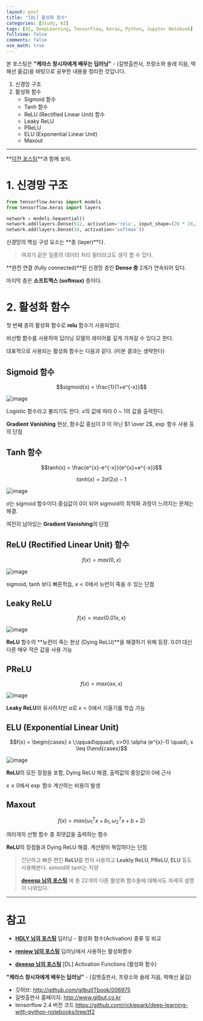 ```yaml
---
layout: post
title: "[DL] 활성화 함수"
categories: [Study, AI]
tags: [AI, DeepLearning, TensorFlow, Keras, Python, Jupyter Notebook]
fullview: false
comments: false
use_math: true
---
```


본 포스팅은 **"케라스 창시자에게 배우는 딥러닝"** - (길벗출판사, 프랑소와 숄레 지음, 박해선 옮김)을 바탕으로 공부한 내용을 정리한 것입니다.

1. 신경망 구조
2. 활성화 함수
    + Sigmoid 함수
    + Tanh 함수
    + ReLU (Rectified Linear Unit) 함수
    + Leaky ReLU
    + PReLU
    + ELU (Exponential Linear Unit)
    + Maxout

---

**[이전 포스팅](https://19tak.github.io/posts/02-dl/ "[02] DeepLearning, MNIST 손글씨 숫자 분류 문제")**과 함께 보자.

# 1. 신경망 구조

```python
from tensorflow.keras import models
from tensorflow.keras import layers

network = models.Sequential()
network.add(layers.Dense(512, activation='relu', input_shape=(28 * 28,)))
network.add(layers.Dense(10, activation='softmax'))
```

신경망의 핵심 구성 요소는 **층 (layer)**다.

> 여과기 같은 일종의 데이터 처리 필터라고도 생각 할 수 있다.

**완전 연결 (fully connected)**된 신경망 층인 **Dense 층** 2개가 연속되어 있다.

마지막 층은 **소프트맥스 (softmax)** 층이다.

# 2. 활성화 함수

첫 번째 층의 활성화 함수로 **relu** 함수가 사용되었다.

비선형 함수를 사용하여 딥러닝 모델의 레이어를 깊게 가져갈 수 있다고 한다.

대표적으로 사용되는 활성화 함수는 다음과 같다. (미분 결과는 생략한다)

## Sigmoid 함수

$$sigmoid(x) = \frac{1}{1+e^{-x}}$$

![image](https://user-images.githubusercontent.com/84369912/134018134-67908c67-f073-47bf-a837-5586daab3eca.png)

Logistic 함수라고 불리기도 한다. $x$의 값에 따라 0 ~ 1의 값을 출력한다.

**Gradient Vanishing** 현상, 함수값 중심이 0 이 아닌 $1 \over 2$, $\exp$ 함수 사용 등의 단점

## Tanh 함수

$$tanh(x) = \frac{e^{x}-e^{-x}}{e^{x}+e^{-x}}$$

$$tanh(x) = 2 \sigma (2x) - 1$$

![image](https://user-images.githubusercontent.com/84369912/134018717-e00b224b-0a87-4760-908d-b0e5458ca132.png)

$\sigma$는 sigmoid 함수이다.중심값이 0이 되어 sigmoid의 최적화 과정이 느려지는 문제는 해결.

여전히 남아있는 **Gradient Vanishing**의 단점

## ReLU (Rectified Linear Unit) 함수

$$f(x) = max(0,x)$$

![image](https://user-images.githubusercontent.com/84369912/134018984-048ac63c-ebed-4c22-8ae3-3d6fcdcf0572.png)

sigmoid, tanh 보다 빠른학습, $x < 0$에서 뉴런이 죽을 수 있는 단점

## Leaky ReLU

$$f(x) = max(0.01x,x)$$

![image](https://user-images.githubusercontent.com/84369912/134022002-162cf61c-f2f9-48db-8b72-28b637eee36b.png)

**ReLU** 함수의 **뉴런이 죽는 현상 (Dying ReLU)**을 해결하기 위해 등장. 0.01 대신 다른 매우 작은 값을 사용 가능

## PReLU

$$f(x) = max(\alpha x,x)$$

![image](https://user-images.githubusercontent.com/84369912/134022457-d640111f-940a-448d-93cc-540f1b103da3.png)

**Leaky ReLU**와 유사하지만 $\alpha$로 $x < 0$에서 기울기를 학습 가능

## ELU (Exponential Linear Unit)

$$f(x) = \begin{cases} x \;\qquad\qquad\; x>0\\ \alpha (e^{x}-1) \quad\; x \leq 0\end{cases}$$

![image](https://user-images.githubusercontent.com/84369912/134022546-142ba243-c9f7-4478-9c82-e5b3498817fb.png)

**ReLU**의 모든 장점을 포함, Dying ReLU 해결, 출력값의 중앙값이 0에 근사

$x \leq 0$에서 $\exp$ 함수 계산하는 비용이 발생

## Maxout

$$f(x) = max(\omega_{1}^{T} x + b_{1}, \omega_{2}^{T} x + b+{2})$$

여러개의 선형 함수 중 최댓값을 출력하는 함수

**ReLU**의 장점들과 Dying ReLU 해결. 계산량이 복잡하다는 단점

> 간단하고 빠른 편인 **ReLU**를 먼저 사용하고 **Leakly ReLU, PReLU, ELU** 등도 사용해본다. simoid와 tanh는 지양
> 
> **[deeesp 님의 포스팅](https://deeesp.github.io/deep%20learning/DL-Activation-Functions/ "[DL] Activation Functions (활성화 함수)")**
에 총 22개의 다른 활성화 함수들에 대해서도 자세히 설명이 나와있다.

---

# 참고

- **[HDLY 님의 포스팅](https://m.blog.naver.com/PostView.naver?isHttpsRedirect=true&blogId=handuelly&logNo=221824080339 "딥러닝 - 활성화 함수(Activation) 종류 및 비교")**
딥러닝 - 활성화 함수(Activation) 종류 및 비교

- **[reniew 님의 포스팅](https://reniew.github.io/12/ "딥러닝에서 사용하는 활성화함수")**
딥러닝에서 사용하는 활성화함수

- **[deeesp 님의 포스팅](https://deeesp.github.io/deep%20learning/DL-Activation-Functions/ "[DL] Activation Functions (활성화 함수)")**
[DL] Activation Functions (활성화 함수)

**"케라스 창시자에게 배우는 딥러닝"** - (길벗출판사, 프랑소와 숄레 지음, 박해선 옮김)

- 깃허브: <http://github.com/gilbutITbook/006975>
- 길벗출판사 홈페이지: <http://www.gilbut.co.kr>
- tensorflow 2.4 버전 코드 <https://github.com/rickiepark/deep-learning-with-python-notebooks/tree/tf2>